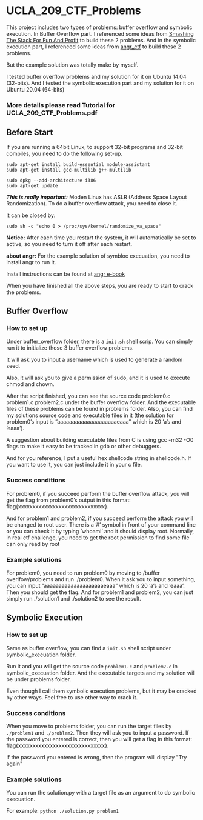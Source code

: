 # UCLA_209_CTF_Problems

This project includes two types of problems: buffer overflow and symbolic execution.
In Buffer Overflow part. I referenced some ideas from [Smashing The Stack For Fun And Profit](http://phrack.org/issues/49/14.html#article) to build these 2 problems.
And in the symbolic execution part, I referenced some ideas from [angr_ctf](https://github.com/jakespringer/angr_ctf) to build these 2 problems.

But the example solution was totally make by myself.

I tested buffer overflow problems and my solution for it on Ubuntu 14.04 (32-bits).
And I tested the symbolic execution part and my solution for it on Ubuntu 20.04 (64-bits)

### More details please read Tutorial for UCLA_209_CTF_Problems.pdf

## Before Start

If you are running a 64bit Linux, to support 32-bit programs and 32-bit compiles, you need to do the following set-up.

    sudo apt-get install build-essential module-assistant 
    sudo apt-get install gcc-multilib g++-multilib

    sudo dpkg --add-architecture i386
    sudo apt-get update

***This is really important:***
Moden Linux has ASLR (Address Space Layout Randomization). To do a buffer overflow attack, you need to close it.

It can be closed by: 

    sudo sh -c "echo 0 > /proc/sys/kernel/randomize_va_space"
    
**Notice:** After each time you restart the system, it will automatically be set to active, so you need to turn it off after each restart.

**about angr:**
For the example solution of symbloc execuation, you need to install angr to run it.

Install instructions can be found at [angr e-book](https://docs.angr.io/introductory-errata/install)

When you have finished all the above steps, you are ready to start to crack the problems.

## Buffer Overflow

### How to set up
Under buffer_overflow folder, there is a `init.sh` shell scrip. You can simply run it to initialize those 3 buffer overflow problems.

It will ask you to input a username which is used to generate a random seed.

Also, it will ask you to give a permission of sudo, and it is used to execute chmod and chown.

After the script finished, you can see the source code problem0.c problem1.c problem2.c under the buffer overflow folder. And the executable files of these problems can be found in problems folder. Also, you can find my solutions source code and executable files in it (the solution for problem0’s input is ”aaaaaaaaaaaaaaaaaaaaeaaa” which is 20 ’a’s and ’eaaa’). 

A suggestion about building executable files from C is using gcc -m32 -O0 flags to make it easy to be tracked in gdb or other debuggers.

And for you reference, I put a useful hex shellcode string in shellcode.h. If you want to use it, you can just include it in your c file.


### Success conditions
For problem0, if you succeed perform the buffer overflow attack, you will get the flag from problem0’s output in this format: flag{xxxxxxxxxxxxxxxxxxxxxxxxxxxxxx}. 

And for problem1 and problem2, if you succeed perform the attack you will be changed to root user. There is a ’#’ symbol in front of your command line or you can check it by typing ’whoami’ and it should display root. Normally, in real ctf challenge, you need to get the root permission to find some file can only read by root

### Example solutions
For problem0, you need to run problem0 by moving to /buffer overlfow/problems and run ./problem0. When it ask you to input something, you can input ”aaaaaaaaaaaaaaaaaaaaeaaa” which is 20 ’a’s and ’eaaa’. Then you should get the flag. And for problem1 and problem2, you can just simply run ./solution1 and ./solution2 to see the result.

## Symbolic Execution

### How to set up
Same as buffer overflow, you can find a `init.sh` shell script under symbolic_execuation folder.

Run it and you will get the source code `problem1.c` and `problem2.c` in symbolic_execuation folder.
And the executable targets and my solution will be under problems folder.

Even though I call them symbolic execution problems, but it may be cracked by other ways. Feel free to use other way to crack it.

### Success conditions
When you move to problems folder, you can run the target files by `./problem1` and `./problem2`. Then they will ask you to input a password.
If the password you entered is correct, then you will get a flag in this format: flag{xxxxxxxxxxxxxxxxxxxxxxxxxxxxxx}.

If the password you entered is wrong, then the program will display "Try again"

### Example solutions

You can run the solution.py with a target file as an argument to do symbolic execuation.

For example:
`python ./solution.py problem1`

